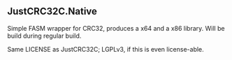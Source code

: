 ## JustCRC32C.Native
Simple FASM wrapper for CRC32, produces a x64 and a x86 library.
Will be build during regular build.

Same LICENSE as JustCRC32C; LGPLv3, if this is even license-able.